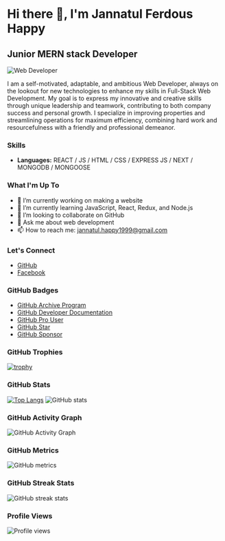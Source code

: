 # Hi there 👋, I'm Jannatul Ferdous Happy

## Junior MERN stack Developer

![Web Developer](https://media-exp1.licdn.com/dms/image/C4E16AQEVc9_0xAJW0g/profile-displaybackgroundimage-shrink_350_1400/0/1638108630073?e=1652313600&v=beta&t=_hrCg7syf3IekhgtN96BLR4RlNoXloEN2f-PhgHfXEg)

I am a self-motivated, adaptable, and ambitious Web Developer, always on the lookout for new technologies to enhance my skills in Full-Stack Web Development. My goal is to express my innovative and creative skills through unique leadership and teamwork, contributing to both company success and personal growth. I specialize in improving properties and streamlining operations for maximum efficiency, combining hard work and resourcefulness with a friendly and professional demeanor.

### Skills
- **Languages:** REACT / JS / HTML / CSS / EXPRESS JS / NEXT / MONGODB / MONGOOSE

### What I'm Up To
- 🔭 I’m currently working on making a website
- 🌱 I’m currently learning JavaScript, React, Redux, and Node.js
- 👯 I’m looking to collaborate on GitHub
- 💬 Ask me about web development
- 📫 How to reach me: jannatul.happy1999@gmail.com

### Let's Connect
- [GitHub](https://github.com/JannatulHappy)
- [Facebook](https://www.facebook.com/JannatulFerdousHappy1 )

### GitHub Badges
- [GitHub Archive Program](https://archiveprogram.github.com/)
- [GitHub Developer Documentation](https://docs.github.com/en/developers)
- [GitHub Pro User](https://github.com/pricing)
- [GitHub Star](https://stars.github.com/)
- [GitHub Sponsor](https://docs.github.com/en/github/supporting-the-open-source-community-with-github-sponsors)

### GitHub Trophies
[![trophy](https://github-profile-trophy.vercel.app/?username=JannatulHappy)](https://github.com/ryo-ma/github-profile-trophy)

### GitHub Stats
[![Top Langs](https://github-readme-stats.vercel.app/api/top-langs/?username=JannatulHappy)](https://github.com/anuraghazra/github-readme-stats)
![GitHub stats](https://github-readme-stats.vercel.app/api?username=JannatulHappy&show_icons=true&count_private=true)

### GitHub Activity Graph
![GitHub Activity Graph](https://activity-graph.herokuapp.com/graph?username=JannatulHappy)

### GitHub Metrics
![GitHub metrics](https://metrics.lecoq.io/JannatulHappy)

### GitHub Streak Stats
![GitHub streak stats](https://github-readme-streak-stats.herokuapp.com/?user=JannatulHappy)

### Profile Views
![Profile views](https://gpvc.arturio.dev/JannatulHappy)
